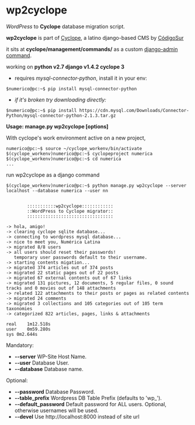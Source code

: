 # wp2cyclope
_WordPress_ to **Cyclope** database migration script.

**wp2cyclope** is part of [Cyclope](http://cyclope.codigosur.org/), a latino django-based CMS by [CódigoSur](http://www.codigosur.org/)

it sits at **cyclope/management/commands/** as a custom [django-admin command](https://docs.djangoproject.com/en/1.4/howto/custom-management-commands/).

working on **python v2.7 django v1.4.2 cyclope 3**

- requires *mysql-connector-python*, install it in your env:
```
$numerico@pc:~$ pip install mysql-connector-python
```
- *if it's broken try downloading directly:*
```
$numerico@pc:~$ pip install https://cdn.mysql.com/Downloads/Connector-Python/mysql-connector-python-2.1.3.tar.gz
```

**Usage: manage.py wp2cyclope [options]**

With cyclope's work environment active on a new project,
```
numerico@pc:~$ source ~/cyclope_workenv/bin/activate
$(cyclope_workenv)numerico@pc:~$ cyclopeproject numerica
$(cyclope_workenv)numerico@pc:~$ cd numerica
...
```
run wp2cyclope as a django command
```
$(cyclope_workenv)numerico@pc:~$ python manage.py wp2cyclope --server localhost --database numerica --user nn


        :::::::::::wp2cyclope::::::::::::
        ::WordPress to Cyclope migrator::
        :::::::::::::::::::::::::::::::::

-> hola, amigo!
-> clearing cyclope sqlite database...
-> connecting to wordpress mysql database...
-> nice to meet you, Numérica Latina
-> migrated 8/8 users
-> all users should reset their passwords!
   temporary user passwords default to their username.
-> starting contents migation...
-> migrated 374 articles out of 374 posts
-> migrated 22 static pages out of 22 posts
-> migrated 67 external contents out of 67 links
-> migrated 131 pictures, 12 documents, 5 regular files, 0 sound tracks and 0 movies out of 148 attachments
-> related 122 attachments to their posts or pages as related contents
-> migrated 24 comments
-> migrated 3 collections and 105 categories out of 105 term taxonomies
-> categorized 822 articles, pages, links & attachments

real	1m12.518s
user	0m59.280s
sys	0m2.644s

```

Mandatory:
+ **--server**           WP-Site Host Name.
+ **--user**             Database User.
+ **--database**         Database name.

Optional:
+ **--password**         Database Password.
+ **--table_prefix**     Wordpress DB Table Prefix (defaults to 'wp_').
+ **--default_password** Default password for ALL users. Optional, otherwise usernames will be used.
+ **--devel**            Use http://localhost:8000 instead of site url
